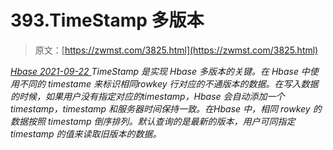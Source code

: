 <!--yml
category: 未分类
date: 0001-01-01 00:00:00
-->

# 393.TimeStamp 多版本

> 原文：[https://zwmst.com/3825.html](https://zwmst.com/3825.html)

   [ *Hbase* ](https://zwmst.com/hbase)*[ <time datetime="2021-09-23T01:13:23+08:00"> 2021-09-22 </time> ](https://zwmst.com/3825.html)  TimeStamp 是实现 Hbase 多版本的关键。在 Hbase 中使用不同的 timestame 来标识相同rowkey 行对应的不通版本的数据。在写入数据的时候，如果用户没有指定对应的timestamp，Hbase 会自动添加一个 timestamp，timestamp 和服务器时间保持一致。在Hbase 中，相同 rowkey 的数据按照 timestamp 倒序排列。默认查询的是最新的版本，用户可同指定 timestamp 的值来读取旧版本的数据。*